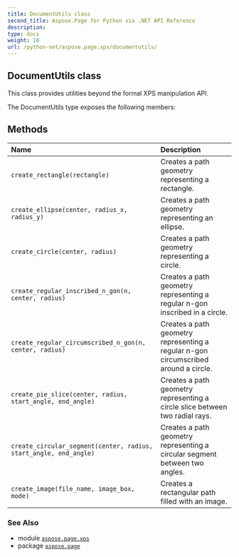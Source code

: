```yaml
---
title: DocumentUtils class
second_title: Aspose.Page for Python via .NET API Reference
description: 
type: docs
weight: 10
url: /python-net/aspose.page.xps/documentutils/
---
```


## DocumentUtils class

This class provides utilities beyond the formal XPS manipulation API.



The DocumentUtils type exposes the following members:
## Methods
| Name | Description |
| :- | :- |
| `create_rectangle(rectangle)` | Creates a path geometry representing a rectangle. |
| `create_ellipse(center, radius_x, radius_y)` | Creates a path geometry representing an ellipse. |
| `create_circle(center, radius)` | Creates a path geometry representing a circle. |
| `create_regular_inscribed_n_gon(n, center, radius)` | Creates a path geometry representing a regular n-gon inscribed in a circle. |
| `create_regular_circumscribed_n_gon(n, center, radius)` | Creates a path geometry representing a regular n-gon circumscribed around a circle. |
| `create_pie_slice(center, radius, start_angle, end_angle)` | Creates a path geometry representing a circle slice between two radial rays. |
| `create_circular_segment(center, radius, start_angle, end_angle)` | Creates a path geometry representing a circular segment between two angles. |
| `create_image(file_name, image_box, mode)` | Creates a rectangular path filled with an image. |

### See Also

* module [`aspose.page.xps`](/page/python-net/aspose.page.xps/)
* package [`aspose.page`](/page/python-net/)

